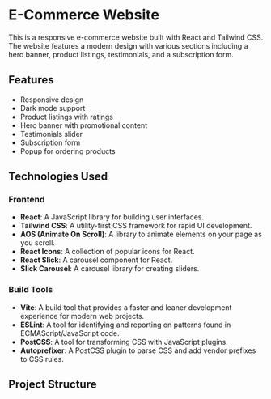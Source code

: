 # E-Commerce Website

This is a responsive e-commerce website built with React and Tailwind CSS. The website features a modern design with various sections including a hero banner, product listings, testimonials, and a subscription form.

## Features

- Responsive design
- Dark mode support
- Product listings with ratings
- Hero banner with promotional content
- Testimonials slider
- Subscription form
- Popup for ordering products

## Technologies Used

### Frontend

- **React**: A JavaScript library for building user interfaces.
- **Tailwind CSS**: A utility-first CSS framework for rapid UI development.
- **AOS (Animate On Scroll)**: A library to animate elements on your page as you scroll.
- **React Icons**: A collection of popular icons for React.
- **React Slick**: A carousel component for React.
- **Slick Carousel**: A carousel library for creating sliders.

### Build Tools

- **Vite**: A build tool that provides a faster and leaner development experience for modern web projects.
- **ESLint**: A tool for identifying and reporting on patterns found in ECMAScript/JavaScript code.
- **PostCSS**: A tool for transforming CSS with JavaScript plugins.
- **Autoprefixer**: A PostCSS plugin to parse CSS and add vendor prefixes to CSS rules.

## Project Structure
